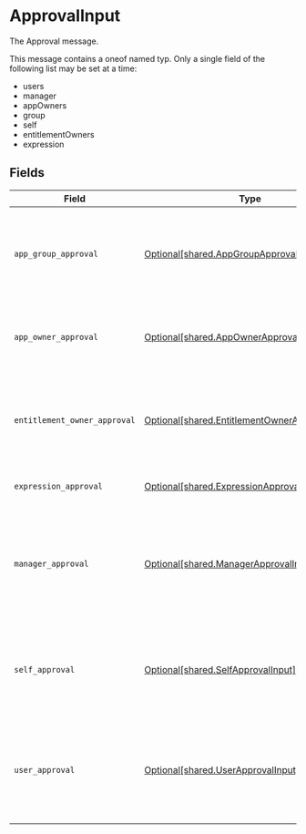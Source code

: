 # ApprovalInput

The Approval message.

This message contains a oneof named typ. Only a single field of the following list may be set at a time:
  - users
  - manager
  - appOwners
  - group
  - self
  - entitlementOwners
  - expression



## Fields

| Field                                                                                                                                           | Type                                                                                                                                            | Required                                                                                                                                        | Description                                                                                                                                     |
| ----------------------------------------------------------------------------------------------------------------------------------------------- | ----------------------------------------------------------------------------------------------------------------------------------------------- | ----------------------------------------------------------------------------------------------------------------------------------------------- | ----------------------------------------------------------------------------------------------------------------------------------------------- |
| `app_group_approval`                                                                                                                            | [Optional[shared.AppGroupApprovalInput]](../../models/shared/appgroupapprovalinput.md)                                                          | :heavy_minus_sign:                                                                                                                              | The AppGroupApproval object provides the configuration for setting a group as the approvers of an approval policy step.                         |
| `app_owner_approval`                                                                                                                            | [Optional[shared.AppOwnerApprovalInput]](../../models/shared/appownerapprovalinput.md)                                                          | :heavy_minus_sign:                                                                                                                              | App owner approval provides the configuration for an approval step when the app owner is the target.                                            |
| `entitlement_owner_approval`                                                                                                                    | [Optional[shared.EntitlementOwnerApprovalInput]](../../models/shared/entitlementownerapprovalinput.md)                                          | :heavy_minus_sign:                                                                                                                              | The entitlement owner approval allows configuration of the approval step when the target approvers are the entitlement owners.                  |
| `expression_approval`                                                                                                                           | [Optional[shared.ExpressionApprovalInput]](../../models/shared/expressionapprovalinput.md)                                                      | :heavy_minus_sign:                                                                                                                              | The ExpressionApproval message.                                                                                                                 |
| `manager_approval`                                                                                                                              | [Optional[shared.ManagerApprovalInput]](../../models/shared/managerapprovalinput.md)                                                            | :heavy_minus_sign:                                                                                                                              | The manager approval object provides configuration options for approval when the target of the approval is the manager of the user in the task. |
| `self_approval`                                                                                                                                 | [Optional[shared.SelfApprovalInput]](../../models/shared/selfapprovalinput.md)                                                                  | :heavy_minus_sign:                                                                                                                              | The self approval object describes the configuration of a policy step that needs to be approved by the target of the request.                   |
| `user_approval`                                                                                                                                 | [Optional[shared.UserApprovalInput]](../../models/shared/userapprovalinput.md)                                                                  | :heavy_minus_sign:                                                                                                                              | The user approval object describes the approval configuration of a policy step that needs to be approved by a specific list of users.           |